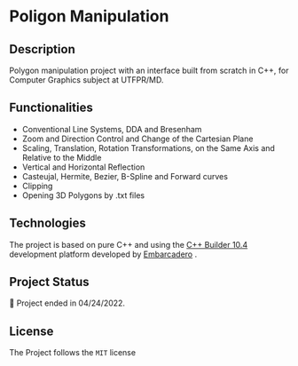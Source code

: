# Poligon Manipulation

## Description
<p align="justify">
Polygon manipulation project with an interface built from scratch in C++, for Computer Graphics subject at UTFPR/MD.
<p/>
 
## Functionalities
- Conventional Line Systems, DDA and Bresenham
- Zoom and Direction Control and Change of the Cartesian Plane
- Scaling, Translation, Rotation Transformations, on the Same Axis and Relative to the Middle
- Vertical and Horizontal Reflection
- Casteujal, Hermite, Bezier, B-Spline and Forward curves
- Clipping
- Opening 3D Polygons by .txt files

## Technologies
The project is based on pure C++ and using the [C++ Builder 10.4](https://www.embarcadero.com/br/products/cbuilder) development platform developed by [Embarcadero](https://www.embarcadero.com/br/) .

## Project Status
:construction: Project ended in 04/24/2022.

## License
The Project follows the `MIT` license
